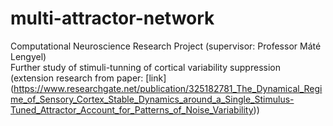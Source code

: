 # multi-attractor-network

Computational Neuroscience Research Project (supervisor: Professor Máté Lengyel)<br/>
Further study of stimuli-tunning of cortical variability suppression (extension
research from paper: [link] (https://www.researchgate.net/publication/325182781_The_Dynamical_Regime_of_Sensory_Cortex_Stable_Dynamics_around_a_Single_Stimulus-Tuned_Attractor_Account_for_Patterns_of_Noise_Variability))
